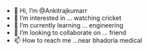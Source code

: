 - 👋 Hi, I’m @Ankitrajkumarr
- 👀 I’m interested in ... watching cricket 
- 🌱 I’m currently learning ... engineering 
- 💞️ I’m looking to collaborate on ... friend 
- 📫 How to reach me ...near bhadoria medical 

<!---
Ankitrajkumarr/Ankitrajkumarr is a ✨ special ✨ repository because its `README.md` (this file) appears on your GitHub profile.
You can click the Preview link to take a look at your changes.
--->
